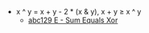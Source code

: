 <script>
     MathJax = {
         chtml: {
             matchFontHeight: false
         },
         tex: {
             inlineMath: [['$', '$']]
         }
     };
</script>

<script id="MathJax-script" async src="https://cdn.jsdelivr.net/npm/mathjax@3/es5/tex-chtml.js"></script>


- x ^ y = x + y - 2 * (x & y), x + y ≥ x ^ y
    - [abc129 E - Sum Equals Xor](https://atcoder.jp/contests/abc129/tasks/abc129_e)

